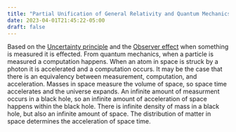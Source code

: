 ```yaml
---
title: "Partial Unification of General Relativity and Quantum Mechanics"
date: 2023-04-01T21:45:22-05:00
draft: false
---
```


Based on the [Uncertainty principle](https://en.wikipedia.org/wiki/Uncertainty_principle) and the [Observer effect](https://en.wikipedia.org/wiki/Observer_effect_(physics)) when something is measured it is effected. From quantum mechanics, when a particle is measured a computation happens. When an atom in space is struck by a photon it is accelerated and a computation occurs. It may be the case that there is an equivalency between measurement, computation, and acceleration. Masses in space measure the volume of space, so space time accelerates and the universe expands. An infinite amount of measurment occurs in a black hole, so an infinite amount of acceleration of space happens within the black hole. There is infinite density of mass in a black hole, but also an infinite amount of space. The distribution of matter in space determines the acceleration of space time.